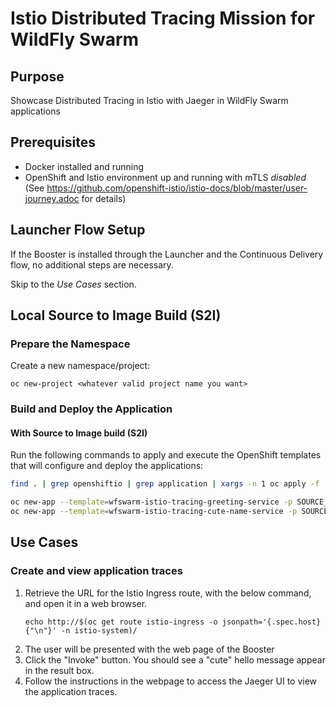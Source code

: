 # Istio Distributed Tracing Mission for WildFly Swarm

## Purpose

Showcase Distributed Tracing in Istio with Jaeger in WildFly Swarm applications

## Prerequisites

* Docker installed and running
* OpenShift and Istio environment up and running with mTLS _disabled_ (See https://github.com/openshift-istio/istio-docs/blob/master/user-journey.adoc for details)

## Launcher Flow Setup

If the Booster is installed through the Launcher and the Continuous Delivery flow, no additional steps are necessary.

Skip to the _Use Cases_ section.

## Local Source to Image Build (S2I)

### Prepare the Namespace

Create a new namespace/project:
```
oc new-project <whatever valid project name you want>
```

### Build and Deploy the Application

#### With Source to Image build (S2I)

Run the following commands to apply and execute the OpenShift templates that will configure and deploy the applications:
```bash
find . | grep openshiftio | grep application | xargs -n 1 oc apply -f

oc new-app --template=wfswarm-istio-tracing-greeting-service -p SOURCE_REPOSITORY_URL=https://github.com/wildfly-swarm-openshiftio-boosters/wfswarm-istio-tracing -p SOURCE_REPOSITORY_REF=master -p SOURCE_REPOSITORY_DIR=greeting-service
oc new-app --template=wfswarm-istio-tracing-cute-name-service -p SOURCE_REPOSITORY_URL=https://github.com/wildfly-swarm-openshiftio-boosters/wfswarm-istio-tracing -p SOURCE_REPOSITORY_REF=master -p SOURCE_REPOSITORY_DIR=cute-name-service
```

## Use Cases

### Create and view application traces

1. Retrieve the URL for the Istio Ingress route, with the below command, and open it in a web browser.
    ```
    echo http://$(oc get route istio-ingress -o jsonpath='{.spec.host}{"\n"}' -n istio-system)/
    ```
2. The user will be presented with the web page of the Booster
3. Click the "Invoke" button. You should see a "cute" hello message appear in the result box.
4. Follow the instructions in the webpage to access the Jaeger UI to view the application traces.
